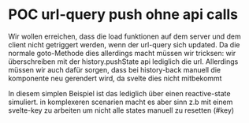 # POC url-query push ohne api calls

Wir wollen erreichen, dass die load funktionen auf dem server und dem client nicht getriggert werden, wenn der url-query sich updated. Da die normale goto-Methode dies allerdings macht müssen wir tricksen: wir überschreiben mit der history.pushState api lediglich die url. Allerdings müssen wir auch dafür sorgen, dass bei history-back manuell die komponente neu gerendert wird, da svelte dies nicht mitbekommt

In diesem simplen Beispiel ist das lediglich über einen reactive-state simuliert. in komplexeren scenarien macht es aber sinn z.b mit einem svelte-key zu arbeiten um nicht alle states manuell zu resetten (#key)


